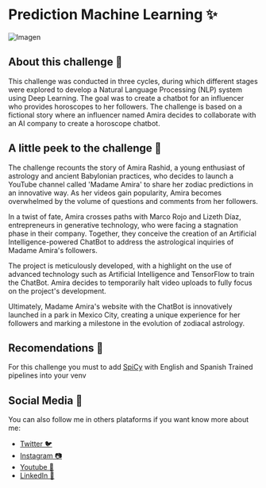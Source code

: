 # Prediction Machine Learning ✨

![Imagen](https://wallpapers.com/images/hd/aesthetic-astrology-dbat1z9z5gyspsp4.jpg)

## About this challenge 💪

This challenge was conducted in three cycles, during which different stages were explored to develop a Natural Language Processing (NLP) system using Deep Learning. The goal was to create a chatbot for an influencer who provides horoscopes to her followers. 
The challenge is based on a fictional story where an influencer named Amira decides to collaborate with an AI company to create a horoscope chatbot.

## A little peek to the challenge 👀

The challenge recounts the story of Amira Rashid, a young enthusiast of astrology and ancient Babylonian practices, who decides to launch a YouTube channel called 'Madame Amira' to share her zodiac predictions in an innovative way. As her videos gain popularity, Amira becomes overwhelmed by the volume of questions and comments from her followers.

In a twist of fate, Amira crosses paths with Marco Rojo and Lizeth Díaz, entrepreneurs in generative technology, who were facing a stagnation phase in their company. Together, they conceive the creation of an Artificial Intelligence-powered ChatBot to address the astrological inquiries of Madame Amira's followers.

The project is meticulously developed, with a highlight on the use of advanced technology such as Artificial Intelligence and TensorFlow to train the ChatBot. Amira decides to temporarily halt video uploads to fully focus on the project's development.

Ultimately, Madame Amira's website with the ChatBot is innovatively launched in a park in Mexico City, creating a unique experience for her followers and marking a milestone in the evolution of zodiacal astrology.

## Recomendations 🫶

For this challenge you must to add [SpiCy](https://spacy.io/usage) with English and Spanish Trained pipelines into your venv

## Social Media 🙌

You can also follow me in others plataforms if you want know more about me:

- [Twitter 🐦](https://www.twitter.com/i343spark)
- [Instagram 📷](https://www.instagram.com/i343spark)
- [Youtube 🎥](https://www.youtube.com/i343spark)
- [LinkedIn 📄](https://linkedin.com/in/pablo-miguel-salas-gonzález-0511a61b9)
